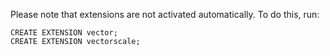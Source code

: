 Please note that extensions are not activated automatically. To do this, run:

```postgresql
CREATE EXTENSION vector;
CREATE EXTENSION vectorscale;
```
